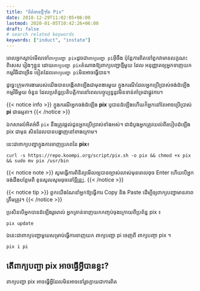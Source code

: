 ```yaml
---
title: "ព័ត៌មានថ្មីៗនៃ Pix"
date: 2018-12-29T11:02:05+06:00
lastmod: 2020-01-05T10:42:26+06:00
draft: false
# search related keywords
keywords: ["induct", "instate"]
---
```

ពេលអ្នកស្តាប់មើលទៅ`ពាក្យបញ្ជា pix`ដូចជា`ពាក្យបញ្ជា pi`អ៊ីចឹង ប៉ុន្តែការពិតទៅពួកវាមានលក្ខណះពិសេស រៀងៗខ្លួន ដោយ`ពាក្យបញ្ជា pix`តំណាងឱ្យពាក្យបញ្ជាថ្មីមួយ ដែល អនុញ្ញាតឲ្យអ្នកទាញយកកម្មវិធីជាច្រើន ទៀតដែល`ពាក្យបញ្ជា pi`មិនអាចធ្វើបាន។ 

ដូច្នេះក្រុមការងាររបស់យើងបានបង្កើតវាឡើងជាមុខងារមួយ ក្នុងករណីដែលអ្នកប្រើប្រាស់ចង់ដំឡើងកម្មវិធីមួយ ចំនួន ដែលប្រព័ន្ធប្រតិបត្តិការនៅពេលបច្ចុប្បន្ននូវមិនទាន់គាំទ្រជាផ្លូវការ។

{{< notice info >}}
ក្នុងករណីអ្នកចង់ដំឡើង **pix** ឫបានដំឡើងហើយក៏អ្នកនៅតែអាចប្រើប្រាស់ **pi** ជាធម្មតា។
{{< /notice >}}

ឯកសារលំអិតអំពី `pix` នឹងត្រូវផ្តល់ជូនអ្នកប្រើប្រាស់ទាំងអស់។ 
ជាដំបូងអ្នកត្រូវយល់ពីរបៀបដំឡើង pix ជាមុន សិនដែលបានបង្ហាញនៅខាងក្រោម។

នេះជាពាក្យបញ្ជាក្នុងការទាញប្រភពនៃ **pix**៖
```
curl -s https://repo.koompi.org/script/pix.sh -o pix && chmod +x pix && sudo mv pix /usr/bin
```

{{< notice note >}}
សូមធ្វើការពិនិត្យមើលឲ្យបានច្បាស់លាស់មុនពេលចុច Enter ហើយបើអ្នកចង់ដឹងបន្ថែមពី ខុនសូលសូមចុចនៅ[ទីនេះ](https://www.koompi.org/details/#konsole-details).
{{< /notice >}}

{{< notice tip >}}
ពួកយើងណែនាំអ្នកឱ្យធ្វើការ Copy និង Paste ដើម្បីឲ្យពាក្យបញ្ជាមានភាពត្រឹមត្រូវ។
{{< /notice >}}

ប្រសិនបើអ្នកបានដំឡើងរួចរាល់ អ្នកគ្រាន់ទាញយកកញ្ចប់ចុងក្រោយពីប្រព័ន្ធ pix ៖
```
pix update
```
ឯនេះជាពាក្យបញ្ជាមួយសម្រាប់ធ្វើការទាញយក ពាក្យបញ្ជា pi ចេញពី ពាក្យបញ្ចា pix ។
```
pix i pi
```
## តើពាក្យបញ្ជា pix អាចធ្វើអ្វីបានខ្លះ?
ពាក្យបញ្ជា pix អាចធ្វើអី្វដែលមិនអាចទៅរួចក្លាយជាការពិត